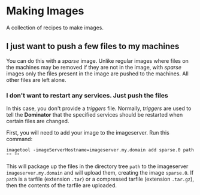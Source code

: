 # Making Images
A collection of recipes to make images.

## I just want to push a few files to my machines
You can do this with a *sparse* image. Unlike regular images where files on the
machines may be removed if they are not in the image, with *sparse* images only
the files present in the image are pushed to the machines. All other files are
left alone.

### I don't want to restart any services. Just push the files
In this case, you don't provide a *triggers* file. Normally, *triggers* are used
to tell the **Dominator** that the specified services should be restarted when
certain files are changed.

First, you will need to add your image to the imageserver. Run this command:

```
imagetool -imageServerHostname=imageserver.my.domain add sparse.0 path "" ""
```

This will package up the files in the directory tree `path` to the imageserver
`imageserver.my.domain` and will upload them, creating the image `sparse.0`.
If `path` is a tarfile (extension `.tar`) or a compressed tarfile (extension
`.tar.gz`), then the contents of the tarfile are uploaded.
